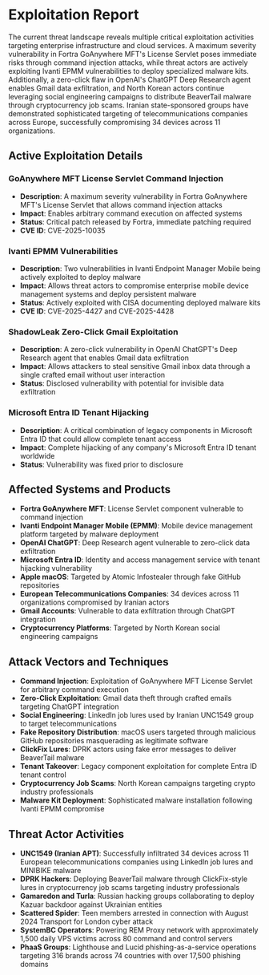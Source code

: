 # Exploitation Report

The current threat landscape reveals multiple critical exploitation activities targeting enterprise infrastructure and cloud services. A maximum severity vulnerability in Fortra GoAnywhere MFT's License Servlet poses immediate risks through command injection attacks, while threat actors are actively exploiting Ivanti EPMM vulnerabilities to deploy specialized malware kits. Additionally, a zero-click flaw in OpenAI's ChatGPT Deep Research agent enables Gmail data exfiltration, and North Korean actors continue leveraging social engineering campaigns to distribute BeaverTail malware through cryptocurrency job scams. Iranian state-sponsored groups have demonstrated sophisticated targeting of telecommunications companies across Europe, successfully compromising 34 devices across 11 organizations.

## Active Exploitation Details

### GoAnywhere MFT License Servlet Command Injection
- **Description**: A maximum severity vulnerability in Fortra GoAnywhere MFT's License Servlet that allows command injection attacks
- **Impact**: Enables arbitrary command execution on affected systems
- **Status**: Critical patch released by Fortra, immediate patching required
- **CVE ID**: CVE-2025-10035

### Ivanti EPMM Vulnerabilities
- **Description**: Two vulnerabilities in Ivanti Endpoint Manager Mobile being actively exploited to deploy malware
- **Impact**: Allows threat actors to compromise enterprise mobile device management systems and deploy persistent malware
- **Status**: Actively exploited with CISA documenting deployed malware kits
- **CVE ID**: CVE-2025-4427 and CVE-2025-4428

### ShadowLeak Zero-Click Gmail Exploitation
- **Description**: A zero-click vulnerability in OpenAI ChatGPT's Deep Research agent that enables Gmail data exfiltration
- **Impact**: Allows attackers to steal sensitive Gmail inbox data through a single crafted email without user interaction
- **Status**: Disclosed vulnerability with potential for invisible data exfiltration

### Microsoft Entra ID Tenant Hijacking
- **Description**: A critical combination of legacy components in Microsoft Entra ID that could allow complete tenant access
- **Impact**: Complete hijacking of any company's Microsoft Entra ID tenant worldwide
- **Status**: Vulnerability was fixed prior to disclosure

## Affected Systems and Products

- **Fortra GoAnywhere MFT**: License Servlet component vulnerable to command injection
- **Ivanti Endpoint Manager Mobile (EPMM)**: Mobile device management platform targeted by malware deployment
- **OpenAI ChatGPT**: Deep Research agent vulnerable to zero-click data exfiltration
- **Microsoft Entra ID**: Identity and access management service with tenant hijacking vulnerability
- **Apple macOS**: Targeted by Atomic Infostealer through fake GitHub repositories
- **European Telecommunications Companies**: 34 devices across 11 organizations compromised by Iranian actors
- **Gmail Accounts**: Vulnerable to data exfiltration through ChatGPT integration
- **Cryptocurrency Platforms**: Targeted by North Korean social engineering campaigns

## Attack Vectors and Techniques

- **Command Injection**: Exploitation of GoAnywhere MFT License Servlet for arbitrary command execution
- **Zero-Click Exploitation**: Gmail data theft through crafted emails targeting ChatGPT integration
- **Social Engineering**: LinkedIn job lures used by Iranian UNC1549 group to target telecommunications
- **Fake Repository Distribution**: macOS users targeted through malicious GitHub repositories masquerading as legitimate software
- **ClickFix Lures**: DPRK actors using fake error messages to deliver BeaverTail malware
- **Tenant Takeover**: Legacy component exploitation for complete Entra ID tenant control
- **Cryptocurrency Job Scams**: North Korean campaigns targeting crypto industry professionals
- **Malware Kit Deployment**: Sophisticated malware installation following Ivanti EPMM compromise

## Threat Actor Activities

- **UNC1549 (Iranian APT)**: Successfully infiltrated 34 devices across 11 European telecommunications companies using LinkedIn job lures and MINIBIKE malware
- **DPRK Hackers**: Deploying BeaverTail malware through ClickFix-style lures in cryptocurrency job scams targeting industry professionals
- **Gamaredon and Turla**: Russian hacking groups collaborating to deploy Kazuar backdoor against Ukrainian entities
- **Scattered Spider**: Teen members arrested in connection with August 2024 Transport for London cyber attack
- **SystemBC Operators**: Powering REM Proxy network with approximately 1,500 daily VPS victims across 80 command and control servers
- **PhaaS Groups**: Lighthouse and Lucid phishing-as-a-service operations targeting 316 brands across 74 countries with over 17,500 phishing domains